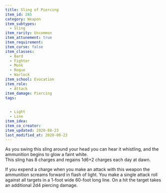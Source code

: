 ```yaml
---
title: Sling of Piercing
item_id: 265
category: Weapon
item_subtypes: 
  - Sling
item_rarity: Uncommon
item_attunement: true
item_requirement: 
item_curse: false
item_classes: 
  - Bard
  - Fighter
  - Monk
  - Rogue
  - Warlock
item_school: Evocation
item_role: 
  - Attack
item_damage: Piercing
tags:
  
  
  - Light
  - Line
item_idea: 
item_co_creator: 
item_updated: 2020-08-23
last_modified_at: 2020-08-23
---
```


As you swing this sling around your head you can hear it whistling, and the ammunition begins to glow a faint white.  
This sling has 8 charges and regains 1d6+2 charges each day at dawn.

If you expend a charge when you make an attack with this weapon the ammunition screams forward in flash of light. You make a single attack roll against all targets in a 1-foot wide 60-foot long line. On a hit the target takes an additional 2d4 piercing damage.
